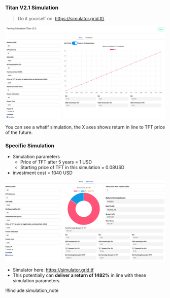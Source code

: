 
### Titan V2.1 Simulation

> Do it yourself on: https://simulator.grid.tf/

![](img/titan21_simulator0_.png)

You can see a whatif simulation, the X axes shows return in line to TFT price of the future.

### Specific Simulation

- Simulation parameters
  - Price of TFT after 5 years =  1 USD
  - Starting price of TFT in this simulation = 0.08USD
- investment cost = 1040 USD

![](img/titan21_simulation2.png)

- Simulator here: https://simulator.grid.tf
- This potentially can **deliver a return of 1482%** in line with these simulation parameters.

!!!include:simulation_note

